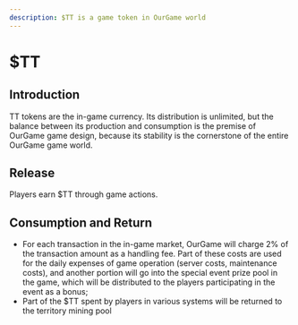 ```yaml
---
description: $TT is a game token in OurGame world
---
```


# $TT

## Introduction

TT tokens are the in-game currency. Its distribution is unlimited, but the balance between its production and consumption is the premise of OurGame game design, because its stability is the cornerstone of the entire OurGame game world.

## Release

Players earn $TT through game actions.

## Consumption and Return

* For each transaction in the in-game market, OurGame will charge 2% of the transaction amount as a handling fee. Part of these costs are used for the daily expenses of game operation (server costs, maintenance costs), and another portion will go into the special event prize pool in the game, which will be distributed to the players participating in the event as a bonus;
* Part of the $TT spent by players in various systems will be returned to the territory mining pool
